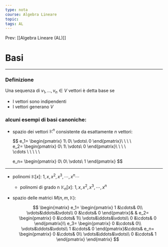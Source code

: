 ```yaml
---
type: nota
course: Algebra Lineare
topic: 
tags: AL
---
```


Prev: [[Algebra Lineare (AL)]]

# Basi
---

### Definizione
Una sequenza di $v_1,\dots,v_n \in V$ vettori è detta base se

- I vettori sono indipendenti
- I vettori generano $V$

### alcuni esempi di basi canoniche:

- spazio dei vettori $\mathbb{K}^n$ consistente da esattamente $n$  vettori:

    $$
    e_1=
    \begin{pmatrix}
    1\\
    0\\
    \vdots\\
    0
    \end{pmatrix}\ \ \ \ \
    e_2=
    \begin{pmatrix}
    0\\
    1\\
    \vdots\\
    0
    \end{pmatrix}\ \ \ \ \
    \cdots \ \ \ \ \

    e_n=
    \begin{pmatrix}
    0\\
    0\\
    \vdots\\
    1
    \end{pmatrix}
    $$


---

- polinomi $\mathbb{K}[x]$:                                     $1,x,x^2,x^3,\cdots,x^n \cdots$
    - polinomi di grado n $\mathbb{K}_n[x]$:           $1,x,x^2,x^3,\cdots,x^n$

-  spazio delle matrici $M(n,m,\mathbb{K})$:

    $$
    \begin{matrix}
    e_1=
    \begin{pmatrix}
    1 &\cdots& 0\\
    \vdots&\ddots&\vdots\\
    0 &\cdots& 0
    \end{pmatrix}& &
    e_2=
    \begin{pmatrix}
    0 &\cdots& 1\\
    \vdots&\ddots&\vdots\\
    0 &\cdots& 0
    \end{pmatrix}\\
    e_3=
    \begin{pmatrix}
    0 &\cdots& 0\\
    \vdots&\ddots&\vdots\\
    1 &\cdots& 0
    \end{pmatrix}&\cdots&
    e_n=
    \begin{pmatrix}
    0 &\cdots& 0\\
    \vdots&\ddots&\vdots\\
    0 &\cdots& 1
    \end{pmatrix}
    \end{matrix}
    $$
    